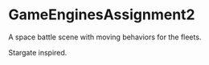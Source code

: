 GameEnginesAssignment2
======================

A space battle scene with moving behaviors for the fleets.

Stargate inspired.
